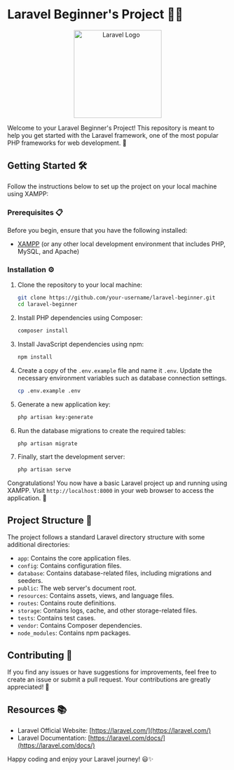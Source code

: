 # Laravel Beginner's Project 👨‍💻

<p align="center">
  <img src="https://laravel.com/assets/img/components/logo-laravel.svg" alt="Laravel Logo" width="200">
</p>

Welcome to your Laravel Beginner's Project! This repository is meant to help you get started with the Laravel framework, one of the most popular PHP frameworks for web development. 🚀

## Getting Started 🛠️

Follow the instructions below to set up the project on your local machine using XAMPP:

### Prerequisites 📋

Before you begin, ensure that you have the following installed:

- [XAMPP](https://www.apachefriends.org/index.html) (or any other local development environment that includes PHP, MySQL, and Apache)

### Installation ⚙️

1. Clone the repository to your local machine:

   ```bash
   git clone https://github.com/your-username/laravel-beginner.git
   cd laravel-beginner
   ```

2. Install PHP dependencies using Composer:

   ```bash
   composer install
   ```

3. Install JavaScript dependencies using npm:

   ```bash
   npm install
   ```

4. Create a copy of the `.env.example` file and name it `.env`. Update the necessary environment variables such as database connection settings.

   ```bash
   cp .env.example .env
   ```

5. Generate a new application key:

   ```bash
   php artisan key:generate
   ```

6. Run the database migrations to create the required tables:

   ```bash
   php artisan migrate
   ```

7. Finally, start the development server:

   ```bash
   php artisan serve
   ```

Congratulations! You now have a basic Laravel project up and running using XAMPP. Visit `http://localhost:8000` in your web browser to access the application. 🎉

## Project Structure 📁

The project follows a standard Laravel directory structure with some additional directories:

- `app`: Contains the core application files.
- `config`: Contains configuration files.
- `database`: Contains database-related files, including migrations and seeders.
- `public`: The web server's document root.
- `resources`: Contains assets, views, and language files.
- `routes`: Contains route definitions.
- `storage`: Contains logs, cache, and other storage-related files.
- `tests`: Contains test cases.
- `vendor`: Contains Composer dependencies.
- `node_modules`: Contains npm packages.

## Contributing 👥

If you find any issues or have suggestions for improvements, feel free to create an issue or submit a pull request. Your contributions are greatly appreciated! 🙌


## Resources 📚

- Laravel Official Website: [https://laravel.com/](https://laravel.com/)
- Laravel Documentation: [https://laravel.com/docs/](https://laravel.com/docs/)

Happy coding and enjoy your Laravel journey! 😃✨
